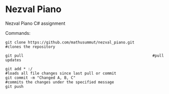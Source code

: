 # Nezval Piano

Nezval Piano C# assignment

Commands:

    git clone https://github.com/mathusummut/nezval_piano.git        #clones the repository

    git pull                                                         #pull updates

    git add * :/                                                     #loads all file changes since last pull or commit
    git commit -m "Changed A, B, C"                                  #commits the changes under the specified message
    git push
